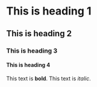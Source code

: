 # This is heading 1

## This is heading 2

### This is heading 3
#### This is heading 4
This text is **bold**.
This text is *italic*.
